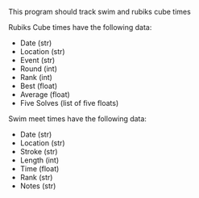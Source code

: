 This program should track swim and rubiks cube times

Rubiks Cube times have the following data:
- Date (str)
- Location (str)
- Event (str)
- Round (int)
- Rank (int)
- Best (float)
- Average (float)
- Five Solves (list of five floats)

Swim meet times have the following data:
- Date (str)
- Location (str)
- Stroke (str)
- Length (int)
- Time (float)
- Rank (str)
- Notes (str)

